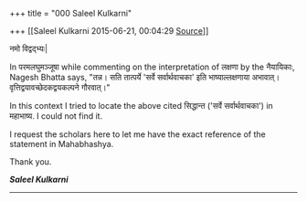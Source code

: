 +++
title = "000 Saleel Kulkarni"

+++
[[Saleel Kulkarni	2015-06-21, 00:04:29 [Source](https://groups.google.com/g/samskrita/c/oAWUDMDjGTQ)]]



नमो विद्वद्भ्यः\|

In परमलघुमञ्जूषा while commenting on the interpretation of लक्षणा by the नैयायिकाः, Nagesh Bhatta says, "तन्न। सति तात्पर्ये 'सर्वे सर्वार्थवाचका' इति भाष्याल्लक्षणाया अभावात्‌। वृत्तिद्वयावच्छेदकद्वयकल्पने गौरवात्‌।"

In this context I tried to locate the above cited सिद्धान्त ('सर्वे सर्वार्थवाचका') in महाभाष्य. I could not find it.

I request the scholars here to let me have the exact reference of the statement in Mahabhashya.

Thank you.





***Saleel Kulkarni***

******



